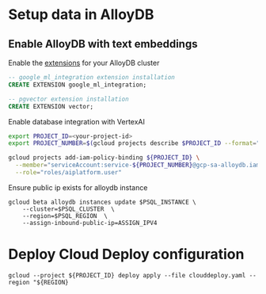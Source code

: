 # Setup data in AlloyDB

## Enable AlloyDB with text embeddings

Enable the [extensions](https://github.com/pgvector/pgvector#getting-started)
for your AlloyDB cluster

```sql
-- google_ml_integration extension installation
CREATE EXTENSION google_ml_integration;

-- pgvector extension installation
CREATE EXTENSION vector;
```

Enable database integration with VertexAI

```bash
export PROJECT_ID=<your-project-id>
export PROJECT_NUMBER=$(gcloud projects describe $PROJECT_ID --format="value(projectNumber)")

gcloud projects add-iam-policy-binding ${PROJECT_ID} \
  --member="serviceAccount:service-${PROJECT_NUMBER}@gcp-sa-alloydb.iam.gserviceaccount.com" \
  --role="roles/aiplatform.user"
```

Ensure public ip exists for alloydb instance

```
gcloud beta alloydb instances update $PSQL_INSTANCE \
    --cluster=$PSQL_CLUSTER  \
    --region=$PSQL_REGION  \
    --assign-inbound-public-ip=ASSIGN_IPV4
```

# Deploy Cloud Deploy configuration

```
gcloud --project ${PROJECT_ID} deploy apply --file clouddeploy.yaml --region "${REGION}
```